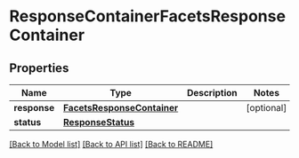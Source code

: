 # ResponseContainerFacetsResponseContainer

## Properties
Name | Type | Description | Notes
------------ | ------------- | ------------- | -------------
**response** | [**FacetsResponseContainer**](FacetsResponseContainer.md) |  | [optional] 
**status** | [**ResponseStatus**](ResponseStatus.md) |  | 

[[Back to Model list]](../README.md#documentation-for-models) [[Back to API list]](../README.md#documentation-for-api-endpoints) [[Back to README]](../README.md)


